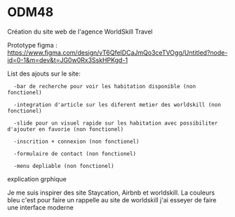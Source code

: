# ODM48
Création du site web de l'agence WorldSkill Travel

Prototype figma : https://www.figma.com/design/vT6QfeIDCaJmQo3ceTVOgg/Untitled?node-id=0-1&m=dev&t=JG0w0Rx3SskHPKgd-1

List des ajouts sur le site: 

      -bar de recherche pour voir les habitation disponible (non fonctionel)
      
      -integration d'article sur les diferent metier des worldskill (non fonctionel)
      
      -slide pour un visuel rapide sur les habitation avec possibiliter d'ajouter en favorie (non fonctionel)
      
      -inscrition + connexion (non fonctionel)
      
      -formulaire de contact (non fonctionel)
      
      -menu depliable (non fonctionel)

explication grphique

Je me suis inspirer des site Staycation, Airbnb et worldskill. La couleurs bleu c'est pour faire un rappelle au site de worldskill j'ai esseyer de faire une interface moderne
